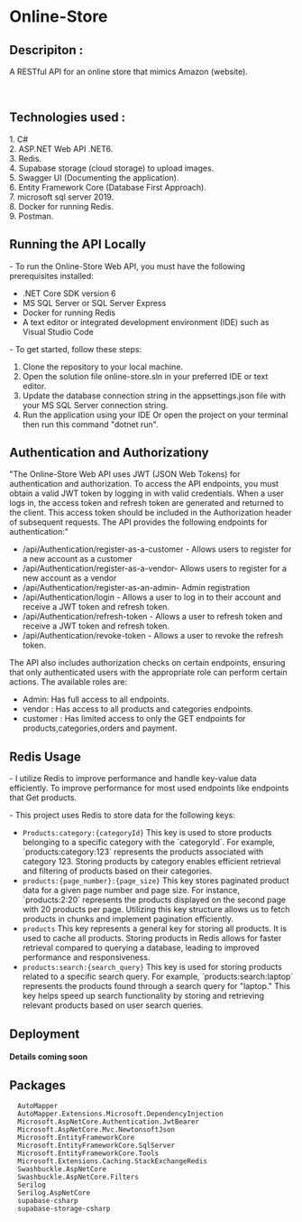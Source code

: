 # Online-Store
<h2>Descripiton :</h2>
<p> A RESTful API for an online store that mimics Amazon (website).</p>
<br/>
<h2>Technologies used :</h2>
1. C#  <br>
2. ASP.NET Web API .NET6.<br>
3. Redis. <br>
4. Supabase storage (cloud storage) to upload images. <br>
5. Swagger UI (Documenting the application).  <br>
6. Entity Framework Core (Database First Approach). <br>
7. microsoft sql server  2019.<br>
8. Docker for running Redis.<br>
9. Postman.


<h2>Running the API Locally</h2>
- To run the Online-Store Web API, you must have the following prerequisites installed:
<ul>
  <li>.NET Core SDK version 6 </li>
  <li>MS SQL Server or SQL Server Express</li>
  <li>Docker for running Redis</li>
  <li>A text editor or integrated development environment (IDE) such as Visual Studio Code</li>
</ul>
- To get started, follow these steps:
<ol>
  <li>Clone the repository to your local machine.</li>
  <li>Open the solution file online-store.sln in your preferred IDE or text editor.</li>
  <li>Update the database connection string in the appsettings.json file with your MS SQL Server connection string.</li>
  <li>Run the application using your IDE Or open the project on your terminal then run this command "dotnet run".</li>
  
</ol>
<h2>Authentication and Authorizationy</h2>
<p dir="auto">
"The Online-Store Web API uses  JWT (JSON Web Tokens) for authentication and authorization.
To access the API endpoints, you must obtain a valid JWT token by logging in with valid credentials. When a user logs in, the access token and refresh token are generated and returned to the client. This access token should be included in the Authorization header of subsequent requests. The API provides the following endpoints for authentication:"
</p>
<ul> 
<li>/api/Authentication/register-as-a-customer - Allows users to register for a new account as a customer</li>
<li>/api/Authentication/register-as-a-vendor- Allows users to register for a new account as a vendor</li>
<li>/api/Authentication/register-as-an-admin- Admin registration</li>
<li>/api/Authentication/login - Allows a user to log in to their account and receive a JWT token and refresh token.</li>
<li>/api/Authentication/refresh-token - Allows a user to refresh token and receive a JWT token and refresh token.</li>
<li>/api/Authentication/revoke-token - Allows a user to revoke the refresh token.</li>
</ul>
<p>
  The API also includes authorization checks on certain endpoints, ensuring that only authenticated users with the appropriate role can perform certain actions. The available roles are:
</p>
<ul>
  <li>Admin: Has full access to all endpoints.</li>
  <li>vendor : Has access to all products and categories endpoints.</li>
  <li>customer : Has limited access to only the GET endpoints for products,categories,orders and payment.</li>
</ul>
<h2>Redis Usage</h2>
<p>
  - I utilize Redis to improve performance and handle key-value data efficiently. To improve performance for most used endpoints like endpoints that Get products.
</p>
<p>- This project uses Redis to store data for the following keys:</p>
<ul>
  <li><code>Products:category:{categoryId}</code> This key is used to store products belonging to a specific category with the `categoryId`. For example, `products:category:123` represents the products associated with category 123. Storing products by category enables efficient retrieval and filtering of products based on their categories.</li>
  <li>
    <code>products:{page_number}:{page_size}</code> This key stores paginated product data for a given page number and page size. For instance, `products:2:20` represents the products displayed on the second page with 20 products per page. Utilizing this key structure allows us to fetch products in chunks and implement pagination efficiently.
  </li>
  <li>
     <code>products</code> This key represents a general key for storing all products. It is used to cache all products. Storing products in Redis allows for faster retrieval compared to querying a database, leading to improved performance and responsiveness.
  </li>
  <li>
    <code>products:search:{search_query}</code> This key is used for storing products related to a specific search query. For example, `products:search:laptop` represents the products found through a search query for "laptop." This key helps speed up search functionality by storing and retrieving relevant products based on user search queries.
  </li>
    
  
</ul>

<h2>Deployment</h2>
<h4>Details coming soon</h4>
<h2>Packages</h2>
<pre class="notranslate" style="position: relative;"><code>  AutoMapper
  AutoMapper.Extensions.Microsoft.DependencyInjection
  Microsoft.AspNetCore.Authentication.JwtBearer
  Microsoft.AspNetCore.Mvc.NewtonsoftJson
  Microsoft.EntityFrameworkCore
  Microsoft.EntityFrameworkCore.SqlServer
  Microsoft.EntityFrameworkCore.Tools
  Microsoft.Extensions.Caching.StackExchangeRedis
  Swashbuckle.AspNetCore 
  Swashbuckle.AspNetCore.Filters
  Serilog
  Serilog.AspNetCore
  supabase-csharp
  supabase-storage-csharp
</code><div class="open_grepper_editor" title="Edit &amp; Save To Grepper"></div></pre>

